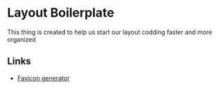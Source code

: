 # Layout Boilerplate

This thing is created to help us start our layout codding faster and more organized

## Links

* [Favicon generator](https://realfavicongenerator.net/)
